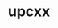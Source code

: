 ---
title: "upcxx"
layout: cache
categories: [package, develop]
meta: {"versions": ["2023.3.0", "2023.9.0"], "compilers": ["gcc@=11.4.0", "gcc@=9.4.0", "oneapi@=2023.2.0", "oneapi@=2024.0.0"], "oss": ["ubuntu20.04", "ubuntu22.04"], "platforms": ["linux"], "targets": ["aarch64", "neoverse_v1", "neoverse_v2", "ppc64le", "x86_64_v3"], "stacks": ["e4s", "e4s-aarch64", "e4s-neoverse-v2", "e4s-neoverse_v1", "e4s-oneapi", "e4s-power", "e4s-rocm-external", "root"], "num_specs": 72, "num_specs_by_stack": {"root": 72, "e4s-neoverse_v1": 5, "e4s-power": 5, "e4s-rocm-external": 20, "e4s": 29, "e4s-oneapi": 7, "e4s-aarch64": 2, "e4s-neoverse-v2": 4}}
spec_details: [{"hash": "wjx3w5xgbie26sbz7nqvngapuz3vznn6", "compiler": "gcc@=11.4.0", "versions": ["2023.9.0"], "os": "ubuntu20.04", "platform": "linux", "target": "neoverse_v1", "variants": ["build_system=generic", "cross=none", "~cuda", "~gasnet", "~level_zero", "+mpi", "~rocm"], "stacks": ["root", "e4s-neoverse_v1"], "size": "-", "tarball": "https://binaries.spack.io/develop/build_cache/linux-ubuntu20.04-neoverse_v1/gcc-11.4.0/upcxx-2023.9.0/linux-ubuntu20.04-neoverse_v1-gcc-11.4.0-upcxx-2023.9.0-wjx3w5xgbie26sbz7nqvngapuz3vznn6.spack"}, {"hash": "fsarii6wj7jfofjxohnjqamepzpqmtdo", "compiler": "gcc@=11.4.0", "versions": ["2023.9.0"], "os": "ubuntu20.04", "platform": "linux", "target": "neoverse_v1", "variants": ["build_system=generic", "cross=none", "~cuda", "~gasnet", "~level_zero", "+mpi", "~rocm"], "stacks": ["root", "e4s-neoverse_v1"], "size": "-", "tarball": "https://binaries.spack.io/develop/build_cache/linux-ubuntu20.04-neoverse_v1/gcc-11.4.0/upcxx-2023.9.0/linux-ubuntu20.04-neoverse_v1-gcc-11.4.0-upcxx-2023.9.0-fsarii6wj7jfofjxohnjqamepzpqmtdo.spack"}, {"hash": "yktqyr3ndg6zjztadee5ic3cbwhzc6a5", "compiler": "gcc@=11.4.0", "versions": ["2023.9.0"], "os": "ubuntu20.04", "platform": "linux", "target": "neoverse_v1", "variants": ["build_system=generic", "cross=none", "~cuda", "~gasnet", "~level_zero", "+mpi", "~rocm"], "stacks": ["root", "e4s-neoverse_v1"], "size": "-", "tarball": "https://binaries.spack.io/develop/build_cache/linux-ubuntu20.04-neoverse_v1/gcc-11.4.0/upcxx-2023.9.0/linux-ubuntu20.04-neoverse_v1-gcc-11.4.0-upcxx-2023.9.0-yktqyr3ndg6zjztadee5ic3cbwhzc6a5.spack"}, {"hash": "evqjvxs6ub3a4plfq4apolnxombwg5nd", "compiler": "gcc@=11.4.0", "versions": ["2023.9.0"], "os": "ubuntu20.04", "platform": "linux", "target": "neoverse_v1", "variants": ["build_system=generic", "cross=none", "~cuda", "~gasnet", "~level_zero", "+mpi", "~rocm"], "stacks": ["root", "e4s-neoverse_v1"], "size": "-", "tarball": "https://binaries.spack.io/develop/build_cache/linux-ubuntu20.04-neoverse_v1/gcc-11.4.0/upcxx-2023.9.0/linux-ubuntu20.04-neoverse_v1-gcc-11.4.0-upcxx-2023.9.0-evqjvxs6ub3a4plfq4apolnxombwg5nd.spack"}, {"hash": "wzy4bl5i2haqzontehkurh4xf2fdlamn", "compiler": "gcc@=9.4.0", "versions": ["2023.9.0"], "os": "ubuntu20.04", "platform": "linux", "target": "ppc64le", "variants": ["build_system=generic", "cross=none", "~cuda", "~gasnet", "~level_zero", "+mpi", "~rocm"], "stacks": ["root", "e4s-power"], "size": "-", "tarball": "https://binaries.spack.io/develop/build_cache/linux-ubuntu20.04-ppc64le/gcc-9.4.0/upcxx-2023.9.0/linux-ubuntu20.04-ppc64le-gcc-9.4.0-upcxx-2023.9.0-wzy4bl5i2haqzontehkurh4xf2fdlamn.spack"}, {"hash": "2gjjtr3x4njkulc3iu7ptxvekwyph63u", "compiler": "gcc@=9.4.0", "versions": ["2023.9.0"], "os": "ubuntu20.04", "platform": "linux", "target": "ppc64le", "variants": ["build_system=generic", "cross=none", "~cuda", "~gasnet", "~level_zero", "+mpi", "~rocm"], "stacks": ["root", "e4s-power"], "size": "-", "tarball": "https://binaries.spack.io/develop/build_cache/linux-ubuntu20.04-ppc64le/gcc-9.4.0/upcxx-2023.9.0/linux-ubuntu20.04-ppc64le-gcc-9.4.0-upcxx-2023.9.0-2gjjtr3x4njkulc3iu7ptxvekwyph63u.spack"}, {"hash": "75vvydyxgkhxy5tug2uetfxtgbg3smkt", "compiler": "gcc@=9.4.0", "versions": ["2023.9.0"], "os": "ubuntu20.04", "platform": "linux", "target": "ppc64le", "variants": ["build_system=generic", "cross=none", "~cuda", "~gasnet", "~level_zero", "+mpi", "~rocm"], "stacks": ["root", "e4s-power"], "size": "-", "tarball": "https://binaries.spack.io/develop/build_cache/linux-ubuntu20.04-ppc64le/gcc-9.4.0/upcxx-2023.9.0/linux-ubuntu20.04-ppc64le-gcc-9.4.0-upcxx-2023.9.0-75vvydyxgkhxy5tug2uetfxtgbg3smkt.spack"}, {"hash": "55dgmypg6sg4l3xpq2i7f7jx74dmmmp5", "compiler": "gcc@=9.4.0", "versions": ["2023.9.0"], "os": "ubuntu20.04", "platform": "linux", "target": "ppc64le", "variants": ["build_system=generic", "cross=none", "~cuda", "~gasnet", "~level_zero", "+mpi", "~rocm"], "stacks": ["root", "e4s-power"], "size": "-", "tarball": "https://binaries.spack.io/develop/build_cache/linux-ubuntu20.04-ppc64le/gcc-9.4.0/upcxx-2023.9.0/linux-ubuntu20.04-ppc64le-gcc-9.4.0-upcxx-2023.9.0-55dgmypg6sg4l3xpq2i7f7jx74dmmmp5.spack"}, {"hash": "jgnez7zlnuplxl4cj6gfmdb4te4r5u6c", "compiler": "gcc@=9.4.0", "versions": ["2023.9.0"], "os": "ubuntu20.04", "platform": "linux", "target": "ppc64le", "variants": ["build_system=generic", "cross=none", "~cuda", "~gasnet", "~level_zero", "+mpi", "~rocm"], "stacks": ["root", "e4s-power"], "size": "-", "tarball": "https://binaries.spack.io/develop/build_cache/linux-ubuntu20.04-ppc64le/gcc-9.4.0/upcxx-2023.9.0/linux-ubuntu20.04-ppc64le-gcc-9.4.0-upcxx-2023.9.0-jgnez7zlnuplxl4cj6gfmdb4te4r5u6c.spack"}, {"hash": "35bzzmluqcq3yk3xqrymkkie7axwo4ft", "compiler": "gcc@=11.4.0", "versions": ["2023.3.0"], "os": "ubuntu20.04", "platform": "linux", "target": "x86_64_v3", "variants": ["amdgpu_target=gfx908", "build_system=generic", "cross=none", "~cuda", "~gasnet", "~level_zero", "+mpi", "+rocm"], "stacks": ["e4s-rocm-external", "root"], "size": "-", "tarball": "https://binaries.spack.io/develop/build_cache/linux-ubuntu20.04-x86_64_v3/gcc-11.4.0/upcxx-2023.3.0/linux-ubuntu20.04-x86_64_v3-gcc-11.4.0-upcxx-2023.3.0-35bzzmluqcq3yk3xqrymkkie7axwo4ft.spack"}, {"hash": "jurcq3bksopy6znhlzplcr5yk3ucv73k", "compiler": "gcc@=11.4.0", "versions": ["2023.9.0"], "os": "ubuntu20.04", "platform": "linux", "target": "x86_64_v3", "variants": ["amdgpu_target=gfx90a", "build_system=generic", "cross=none", "~cuda", "~gasnet", "~level_zero", "+mpi", "+rocm"], "stacks": ["root", "e4s"], "size": "-", "tarball": "https://binaries.spack.io/develop/build_cache/linux-ubuntu20.04-x86_64_v3/gcc-11.4.0/upcxx-2023.9.0/linux-ubuntu20.04-x86_64_v3-gcc-11.4.0-upcxx-2023.9.0-jurcq3bksopy6znhlzplcr5yk3ucv73k.spack"}, {"hash": "pu6clrisp55tkd24zqtxwjbjehjts2yw", "compiler": "gcc@=11.4.0", "versions": ["2023.9.0"], "os": "ubuntu20.04", "platform": "linux", "target": "x86_64_v3", "variants": ["amdgpu_target=gfx908", "build_system=generic", "cross=none", "~cuda", "~gasnet", "~level_zero", "+mpi", "+rocm"], "stacks": ["e4s-rocm-external", "root"], "size": "-", "tarball": "https://binaries.spack.io/develop/build_cache/linux-ubuntu20.04-x86_64_v3/gcc-11.4.0/upcxx-2023.9.0/linux-ubuntu20.04-x86_64_v3-gcc-11.4.0-upcxx-2023.9.0-pu6clrisp55tkd24zqtxwjbjehjts2yw.spack"}, {"hash": "5xg77no7ayof4p6fnmupypbtdhlshia2", "compiler": "gcc@=11.4.0", "versions": ["2023.9.0"], "os": "ubuntu20.04", "platform": "linux", "target": "x86_64_v3", "variants": ["amdgpu_target=gfx908", "build_system=generic", "cross=none", "~cuda", "~gasnet", "~level_zero", "+mpi", "+rocm"], "stacks": ["root", "e4s"], "size": "-", "tarball": "https://binaries.spack.io/develop/build_cache/linux-ubuntu20.04-x86_64_v3/gcc-11.4.0/upcxx-2023.9.0/linux-ubuntu20.04-x86_64_v3-gcc-11.4.0-upcxx-2023.9.0-5xg77no7ayof4p6fnmupypbtdhlshia2.spack"}, {"hash": "jddgvfxav6yrolxcdg6h7oaq2jmcmd7d", "compiler": "gcc@=11.4.0", "versions": ["2023.3.0"], "os": "ubuntu20.04", "platform": "linux", "target": "x86_64_v3", "variants": ["amdgpu_target=gfx90a", "build_system=generic", "cross=none", "~cuda", "~gasnet", "~level_zero", "+mpi", "+rocm"], "stacks": ["e4s-rocm-external", "root"], "size": "-", "tarball": "https://binaries.spack.io/develop/build_cache/linux-ubuntu20.04-x86_64_v3/gcc-11.4.0/upcxx-2023.3.0/linux-ubuntu20.04-x86_64_v3-gcc-11.4.0-upcxx-2023.3.0-jddgvfxav6yrolxcdg6h7oaq2jmcmd7d.spack"}, {"hash": "hqy7w42efgvlu5xx5gvvytcaei66aiq5", "compiler": "gcc@=11.4.0", "versions": ["2023.9.0"], "os": "ubuntu20.04", "platform": "linux", "target": "x86_64_v3", "variants": ["amdgpu_target=gfx90a", "build_system=generic", "cross=none", "~cuda", "~gasnet", "~level_zero", "+mpi", "+rocm"], "stacks": ["root", "e4s"], "size": "-", "tarball": "https://binaries.spack.io/develop/build_cache/linux-ubuntu20.04-x86_64_v3/gcc-11.4.0/upcxx-2023.9.0/linux-ubuntu20.04-x86_64_v3-gcc-11.4.0-upcxx-2023.9.0-hqy7w42efgvlu5xx5gvvytcaei66aiq5.spack"}, {"hash": "ftbi3nwh3fj7qhuhpd74le2ygdob6wrg", "compiler": "gcc@=11.4.0", "versions": ["2023.9.0"], "os": "ubuntu20.04", "platform": "linux", "target": "x86_64_v3", "variants": ["amdgpu_target=gfx908", "build_system=generic", "cross=none", "~cuda", "~gasnet", "~level_zero", "+mpi", "+rocm"], "stacks": ["root", "e4s"], "size": "-", "tarball": "https://binaries.spack.io/develop/build_cache/linux-ubuntu20.04-x86_64_v3/gcc-11.4.0/upcxx-2023.9.0/linux-ubuntu20.04-x86_64_v3-gcc-11.4.0-upcxx-2023.9.0-ftbi3nwh3fj7qhuhpd74le2ygdob6wrg.spack"}, {"hash": "fuhc7or2vimh4x7rwepqcwimfr7kzxlp", "compiler": "gcc@=11.4.0", "versions": ["2023.9.0"], "os": "ubuntu20.04", "platform": "linux", "target": "x86_64_v3", "variants": ["amdgpu_target=gfx90a", "build_system=generic", "cross=none", "~cuda", "~gasnet", "~level_zero", "+mpi", "+rocm"], "stacks": ["root", "e4s"], "size": "-", "tarball": "https://binaries.spack.io/develop/build_cache/linux-ubuntu20.04-x86_64_v3/gcc-11.4.0/upcxx-2023.9.0/linux-ubuntu20.04-x86_64_v3-gcc-11.4.0-upcxx-2023.9.0-fuhc7or2vimh4x7rwepqcwimfr7kzxlp.spack"}, {"hash": "6xawsyv4ibmx5mhx77pyjbbrmoor4zj5", "compiler": "gcc@=11.4.0", "versions": ["2023.9.0"], "os": "ubuntu20.04", "platform": "linux", "target": "x86_64_v3", "variants": ["build_system=generic", "cross=none", "~cuda", "~gasnet", "~level_zero", "+mpi", "~rocm"], "stacks": ["root", "e4s"], "size": "-", "tarball": "https://binaries.spack.io/develop/build_cache/linux-ubuntu20.04-x86_64_v3/gcc-11.4.0/upcxx-2023.9.0/linux-ubuntu20.04-x86_64_v3-gcc-11.4.0-upcxx-2023.9.0-6xawsyv4ibmx5mhx77pyjbbrmoor4zj5.spack"}, {"hash": "gqcr46ep5oehpya3k36veaxpprzlnbwu", "compiler": "gcc@=11.4.0", "versions": ["2023.9.0"], "os": "ubuntu20.04", "platform": "linux", "target": "x86_64_v3", "variants": ["amdgpu_target=gfx908", "build_system=generic", "cross=none", "~cuda", "~gasnet", "~level_zero", "+mpi", "+rocm"], "stacks": ["e4s-rocm-external", "root"], "size": "-", "tarball": "https://binaries.spack.io/develop/build_cache/linux-ubuntu20.04-x86_64_v3/gcc-11.4.0/upcxx-2023.9.0/linux-ubuntu20.04-x86_64_v3-gcc-11.4.0-upcxx-2023.9.0-gqcr46ep5oehpya3k36veaxpprzlnbwu.spack"}, {"hash": "b7c36xmh6qvcbrgx7pzxbvubdbo4crjg", "compiler": "gcc@=11.4.0", "versions": ["2023.9.0"], "os": "ubuntu20.04", "platform": "linux", "target": "x86_64_v3", "variants": ["amdgpu_target=gfx90a", "build_system=generic", "cross=none", "~cuda", "~gasnet", "~level_zero", "+mpi", "+rocm"], "stacks": ["root", "e4s"], "size": "-", "tarball": "https://binaries.spack.io/develop/build_cache/linux-ubuntu20.04-x86_64_v3/gcc-11.4.0/upcxx-2023.9.0/linux-ubuntu20.04-x86_64_v3-gcc-11.4.0-upcxx-2023.9.0-b7c36xmh6qvcbrgx7pzxbvubdbo4crjg.spack"}, {"hash": "4a7tldnotjawrsjleyh5obl3gtc6kpwd", "compiler": "gcc@=11.4.0", "versions": ["2023.9.0"], "os": "ubuntu20.04", "platform": "linux", "target": "x86_64_v3", "variants": ["amdgpu_target=gfx90a", "build_system=generic", "cross=none", "~cuda", "~gasnet", "~level_zero", "+mpi", "+rocm"], "stacks": ["e4s-rocm-external", "root"], "size": "-", "tarball": "https://binaries.spack.io/develop/build_cache/linux-ubuntu20.04-x86_64_v3/gcc-11.4.0/upcxx-2023.9.0/linux-ubuntu20.04-x86_64_v3-gcc-11.4.0-upcxx-2023.9.0-4a7tldnotjawrsjleyh5obl3gtc6kpwd.spack"}, {"hash": "awhv6u3muczr4gsep7unv6eerx5n55yi", "compiler": "gcc@=11.4.0", "versions": ["2023.9.0"], "os": "ubuntu20.04", "platform": "linux", "target": "x86_64_v3", "variants": ["amdgpu_target=gfx908", "build_system=generic", "cross=none", "~cuda", "~gasnet", "~level_zero", "+mpi", "+rocm"], "stacks": ["root", "e4s"], "size": "-", "tarball": "https://binaries.spack.io/develop/build_cache/linux-ubuntu20.04-x86_64_v3/gcc-11.4.0/upcxx-2023.9.0/linux-ubuntu20.04-x86_64_v3-gcc-11.4.0-upcxx-2023.9.0-awhv6u3muczr4gsep7unv6eerx5n55yi.spack"}, {"hash": "3ifbc5kvviswnnk3runaneqqu2yqylpq", "compiler": "gcc@=11.4.0", "versions": ["2023.9.0"], "os": "ubuntu20.04", "platform": "linux", "target": "x86_64_v3", "variants": ["build_system=generic", "cross=none", "~cuda", "~gasnet", "~level_zero", "+mpi", "~rocm"], "stacks": ["root", "e4s"], "size": "-", "tarball": "https://binaries.spack.io/develop/build_cache/linux-ubuntu20.04-x86_64_v3/gcc-11.4.0/upcxx-2023.9.0/linux-ubuntu20.04-x86_64_v3-gcc-11.4.0-upcxx-2023.9.0-3ifbc5kvviswnnk3runaneqqu2yqylpq.spack"}, {"hash": "k672qgkizt7iohadb6nms43kxgencbzf", "compiler": "gcc@=11.4.0", "versions": ["2023.9.0"], "os": "ubuntu20.04", "platform": "linux", "target": "x86_64_v3", "variants": ["amdgpu_target=gfx90a", "build_system=generic", "cross=none", "~cuda", "~gasnet", "~level_zero", "+mpi", "+rocm"], "stacks": ["root", "e4s"], "size": "-", "tarball": "https://binaries.spack.io/develop/build_cache/linux-ubuntu20.04-x86_64_v3/gcc-11.4.0/upcxx-2023.9.0/linux-ubuntu20.04-x86_64_v3-gcc-11.4.0-upcxx-2023.9.0-k672qgkizt7iohadb6nms43kxgencbzf.spack"}, {"hash": "cau3rr4ymptq7r4vqomy7d4ggmk74aoh", "compiler": "gcc@=11.4.0", "versions": ["2023.9.0"], "os": "ubuntu20.04", "platform": "linux", "target": "x86_64_v3", "variants": ["amdgpu_target=gfx908", "build_system=generic", "cross=none", "~cuda", "~gasnet", "~level_zero", "+mpi", "+rocm"], "stacks": ["root", "e4s"], "size": "-", "tarball": "https://binaries.spack.io/develop/build_cache/linux-ubuntu20.04-x86_64_v3/gcc-11.4.0/upcxx-2023.9.0/linux-ubuntu20.04-x86_64_v3-gcc-11.4.0-upcxx-2023.9.0-cau3rr4ymptq7r4vqomy7d4ggmk74aoh.spack"}, {"hash": "afjpzydccfgut6xh2p2jznfp4puykd4i", "compiler": "gcc@=11.4.0", "versions": ["2023.9.0"], "os": "ubuntu20.04", "platform": "linux", "target": "x86_64_v3", "variants": ["amdgpu_target=gfx90a", "build_system=generic", "cross=none", "~cuda", "~gasnet", "~level_zero", "+mpi", "+rocm"], "stacks": ["e4s-rocm-external", "root"], "size": "-", "tarball": "https://binaries.spack.io/develop/build_cache/linux-ubuntu20.04-x86_64_v3/gcc-11.4.0/upcxx-2023.9.0/linux-ubuntu20.04-x86_64_v3-gcc-11.4.0-upcxx-2023.9.0-afjpzydccfgut6xh2p2jznfp4puykd4i.spack"}, {"hash": "i4eapcibyscidvfmc562bsz7h5h2lhbx", "compiler": "gcc@=11.4.0", "versions": ["2023.9.0"], "os": "ubuntu20.04", "platform": "linux", "target": "x86_64_v3", "variants": ["amdgpu_target=gfx90a", "build_system=generic", "cross=none", "~cuda", "~gasnet", "~level_zero", "+mpi", "+rocm"], "stacks": ["e4s-rocm-external", "root"], "size": "-", "tarball": "https://binaries.spack.io/develop/build_cache/linux-ubuntu20.04-x86_64_v3/gcc-11.4.0/upcxx-2023.9.0/linux-ubuntu20.04-x86_64_v3-gcc-11.4.0-upcxx-2023.9.0-i4eapcibyscidvfmc562bsz7h5h2lhbx.spack"}, {"hash": "43k545eoywqdeqm3355nrdvn7dp5fiy6", "compiler": "gcc@=11.4.0", "versions": ["2023.9.0"], "os": "ubuntu20.04", "platform": "linux", "target": "x86_64_v3", "variants": ["amdgpu_target=gfx908", "build_system=generic", "cross=none", "~cuda", "~gasnet", "~level_zero", "+mpi", "+rocm"], "stacks": ["root", "e4s"], "size": "-", "tarball": "https://binaries.spack.io/develop/build_cache/linux-ubuntu20.04-x86_64_v3/gcc-11.4.0/upcxx-2023.9.0/linux-ubuntu20.04-x86_64_v3-gcc-11.4.0-upcxx-2023.9.0-43k545eoywqdeqm3355nrdvn7dp5fiy6.spack"}, {"hash": "kyt2yncqb5aitwj5ax43sxgdwfpia4cf", "compiler": "gcc@=11.4.0", "versions": ["2023.9.0"], "os": "ubuntu20.04", "platform": "linux", "target": "x86_64_v3", "variants": ["amdgpu_target=gfx908", "build_system=generic", "cross=none", "~cuda", "~gasnet", "~level_zero", "+mpi", "+rocm"], "stacks": ["e4s-rocm-external", "root"], "size": "-", "tarball": "https://binaries.spack.io/develop/build_cache/linux-ubuntu20.04-x86_64_v3/gcc-11.4.0/upcxx-2023.9.0/linux-ubuntu20.04-x86_64_v3-gcc-11.4.0-upcxx-2023.9.0-kyt2yncqb5aitwj5ax43sxgdwfpia4cf.spack"}, {"hash": "6ztjg7o2nhrcllrql7eb5ivdvdwu2ah7", "compiler": "gcc@=11.4.0", "versions": ["2023.9.0"], "os": "ubuntu20.04", "platform": "linux", "target": "x86_64_v3", "variants": ["amdgpu_target=gfx908", "build_system=generic", "cross=none", "~cuda", "~gasnet", "~level_zero", "+mpi", "+rocm"], "stacks": ["root", "e4s"], "size": "-", "tarball": "https://binaries.spack.io/develop/build_cache/linux-ubuntu20.04-x86_64_v3/gcc-11.4.0/upcxx-2023.9.0/linux-ubuntu20.04-x86_64_v3-gcc-11.4.0-upcxx-2023.9.0-6ztjg7o2nhrcllrql7eb5ivdvdwu2ah7.spack"}, {"hash": "hm6inz5lrfbpcbaejos5724xy6rsuauv", "compiler": "gcc@=11.4.0", "versions": ["2023.9.0"], "os": "ubuntu20.04", "platform": "linux", "target": "x86_64_v3", "variants": ["amdgpu_target=gfx90a", "build_system=generic", "cross=none", "~cuda", "~gasnet", "~level_zero", "+mpi", "+rocm"], "stacks": ["root", "e4s"], "size": "-", "tarball": "https://binaries.spack.io/develop/build_cache/linux-ubuntu20.04-x86_64_v3/gcc-11.4.0/upcxx-2023.9.0/linux-ubuntu20.04-x86_64_v3-gcc-11.4.0-upcxx-2023.9.0-hm6inz5lrfbpcbaejos5724xy6rsuauv.spack"}, {"hash": "3xlkiby3amusxafcwntklraadmypeyo3", "compiler": "gcc@=11.4.0", "versions": ["2023.9.0"], "os": "ubuntu20.04", "platform": "linux", "target": "x86_64_v3", "variants": ["amdgpu_target=gfx908", "build_system=generic", "cross=none", "~cuda", "~gasnet", "~level_zero", "+mpi", "+rocm"], "stacks": ["root", "e4s"], "size": "-", "tarball": "https://binaries.spack.io/develop/build_cache/linux-ubuntu20.04-x86_64_v3/gcc-11.4.0/upcxx-2023.9.0/linux-ubuntu20.04-x86_64_v3-gcc-11.4.0-upcxx-2023.9.0-3xlkiby3amusxafcwntklraadmypeyo3.spack"}, {"hash": "lp5ifghtsla3jocj5gsd3w2apdlxrsyo", "compiler": "gcc@=11.4.0", "versions": ["2023.9.0"], "os": "ubuntu20.04", "platform": "linux", "target": "x86_64_v3", "variants": ["amdgpu_target=gfx908", "build_system=generic", "cross=none", "~cuda", "~gasnet", "~level_zero", "+mpi", "+rocm"], "stacks": ["e4s-rocm-external", "root"], "size": "-", "tarball": "https://binaries.spack.io/develop/build_cache/linux-ubuntu20.04-x86_64_v3/gcc-11.4.0/upcxx-2023.9.0/linux-ubuntu20.04-x86_64_v3-gcc-11.4.0-upcxx-2023.9.0-lp5ifghtsla3jocj5gsd3w2apdlxrsyo.spack"}, {"hash": "bmax2qyr5j34pyk45rspg3va4ya2nl4m", "compiler": "gcc@=11.4.0", "versions": ["2023.9.0"], "os": "ubuntu20.04", "platform": "linux", "target": "x86_64_v3", "variants": ["build_system=generic", "cross=none", "~cuda", "~gasnet", "~level_zero", "+mpi", "~rocm"], "stacks": ["root", "e4s"], "size": "-", "tarball": "https://binaries.spack.io/develop/build_cache/linux-ubuntu20.04-x86_64_v3/gcc-11.4.0/upcxx-2023.9.0/linux-ubuntu20.04-x86_64_v3-gcc-11.4.0-upcxx-2023.9.0-bmax2qyr5j34pyk45rspg3va4ya2nl4m.spack"}, {"hash": "i27tcglfwfctzsakdylkrbjvtvf2nz3f", "compiler": "gcc@=11.4.0", "versions": ["2023.9.0"], "os": "ubuntu20.04", "platform": "linux", "target": "x86_64_v3", "variants": ["amdgpu_target=gfx908", "build_system=generic", "cross=none", "~cuda", "~gasnet", "~level_zero", "+mpi", "+rocm"], "stacks": ["root", "e4s"], "size": "-", "tarball": "https://binaries.spack.io/develop/build_cache/linux-ubuntu20.04-x86_64_v3/gcc-11.4.0/upcxx-2023.9.0/linux-ubuntu20.04-x86_64_v3-gcc-11.4.0-upcxx-2023.9.0-i27tcglfwfctzsakdylkrbjvtvf2nz3f.spack"}, {"hash": "5vhurdiwms6d54m4nevjbjm7aoou3xbw", "compiler": "gcc@=11.4.0", "versions": ["2023.9.0"], "os": "ubuntu20.04", "platform": "linux", "target": "x86_64_v3", "variants": ["amdgpu_target=gfx90a", "build_system=generic", "cross=none", "~cuda", "~gasnet", "~level_zero", "+mpi", "+rocm"], "stacks": ["root", "e4s"], "size": "-", "tarball": "https://binaries.spack.io/develop/build_cache/linux-ubuntu20.04-x86_64_v3/gcc-11.4.0/upcxx-2023.9.0/linux-ubuntu20.04-x86_64_v3-gcc-11.4.0-upcxx-2023.9.0-5vhurdiwms6d54m4nevjbjm7aoou3xbw.spack"}, {"hash": "hjk7tf7h27urxoslzklrtaujuq67tg6s", "compiler": "gcc@=11.4.0", "versions": ["2023.9.0"], "os": "ubuntu20.04", "platform": "linux", "target": "x86_64_v3", "variants": ["amdgpu_target=gfx90a", "build_system=generic", "cross=none", "~cuda", "~gasnet", "~level_zero", "+mpi", "+rocm"], "stacks": ["root", "e4s"], "size": "-", "tarball": "https://binaries.spack.io/develop/build_cache/linux-ubuntu20.04-x86_64_v3/gcc-11.4.0/upcxx-2023.9.0/linux-ubuntu20.04-x86_64_v3-gcc-11.4.0-upcxx-2023.9.0-hjk7tf7h27urxoslzklrtaujuq67tg6s.spack"}, {"hash": "rtcyp4alaiiwoe7qxcoebqukbjzwhtbv", "compiler": "gcc@=11.4.0", "versions": ["2023.9.0"], "os": "ubuntu20.04", "platform": "linux", "target": "x86_64_v3", "variants": ["build_system=generic", "cross=none", "~cuda", "~gasnet", "~level_zero", "+mpi", "~rocm"], "stacks": ["root", "e4s"], "size": "-", "tarball": "https://binaries.spack.io/develop/build_cache/linux-ubuntu20.04-x86_64_v3/gcc-11.4.0/upcxx-2023.9.0/linux-ubuntu20.04-x86_64_v3-gcc-11.4.0-upcxx-2023.9.0-rtcyp4alaiiwoe7qxcoebqukbjzwhtbv.spack"}, {"hash": "tfvtc7jyjm6jf4tavorbfe3z75yiukwu", "compiler": "gcc@=11.4.0", "versions": ["2023.9.0"], "os": "ubuntu20.04", "platform": "linux", "target": "x86_64_v3", "variants": ["amdgpu_target=gfx908", "build_system=generic", "cross=none", "~cuda", "~gasnet", "~level_zero", "+mpi", "+rocm"], "stacks": ["e4s-rocm-external", "root"], "size": "-", "tarball": "https://binaries.spack.io/develop/build_cache/linux-ubuntu20.04-x86_64_v3/gcc-11.4.0/upcxx-2023.9.0/linux-ubuntu20.04-x86_64_v3-gcc-11.4.0-upcxx-2023.9.0-tfvtc7jyjm6jf4tavorbfe3z75yiukwu.spack"}, {"hash": "q737yvmltjawviihi76eb7btgafczb76", "compiler": "gcc@=11.4.0", "versions": ["2023.9.0"], "os": "ubuntu20.04", "platform": "linux", "target": "x86_64_v3", "variants": ["amdgpu_target=gfx908", "build_system=generic", "cross=none", "~cuda", "~gasnet", "~level_zero", "+mpi", "+rocm"], "stacks": ["root", "e4s"], "size": "-", "tarball": "https://binaries.spack.io/develop/build_cache/linux-ubuntu20.04-x86_64_v3/gcc-11.4.0/upcxx-2023.9.0/linux-ubuntu20.04-x86_64_v3-gcc-11.4.0-upcxx-2023.9.0-q737yvmltjawviihi76eb7btgafczb76.spack"}, {"hash": "i4d7pvuzoldi437hoyvhk7eanmn3loek", "compiler": "gcc@=11.4.0", "versions": ["2023.9.0"], "os": "ubuntu20.04", "platform": "linux", "target": "x86_64_v3", "variants": ["amdgpu_target=gfx90a", "build_system=generic", "cross=none", "~cuda", "~gasnet", "~level_zero", "+mpi", "+rocm"], "stacks": ["root", "e4s"], "size": "-", "tarball": "https://binaries.spack.io/develop/build_cache/linux-ubuntu20.04-x86_64_v3/gcc-11.4.0/upcxx-2023.9.0/linux-ubuntu20.04-x86_64_v3-gcc-11.4.0-upcxx-2023.9.0-i4d7pvuzoldi437hoyvhk7eanmn3loek.spack"}, {"hash": "qx4yppnwzjfrakzqo7rd3iar4viuzaqs", "compiler": "gcc@=11.4.0", "versions": ["2023.9.0"], "os": "ubuntu20.04", "platform": "linux", "target": "x86_64_v3", "variants": ["amdgpu_target=gfx908", "build_system=generic", "cross=none", "~cuda", "~gasnet", "~level_zero", "+mpi", "+rocm"], "stacks": ["root", "e4s"], "size": "-", "tarball": "https://binaries.spack.io/develop/build_cache/linux-ubuntu20.04-x86_64_v3/gcc-11.4.0/upcxx-2023.9.0/linux-ubuntu20.04-x86_64_v3-gcc-11.4.0-upcxx-2023.9.0-qx4yppnwzjfrakzqo7rd3iar4viuzaqs.spack"}, {"hash": "pldnehdmm4t4bjxpzk5rtaedrryeayz6", "compiler": "gcc@=11.4.0", "versions": ["2023.9.0"], "os": "ubuntu20.04", "platform": "linux", "target": "x86_64_v3", "variants": ["amdgpu_target=gfx90a", "build_system=generic", "cross=none", "~cuda", "~gasnet", "~level_zero", "+mpi", "+rocm"], "stacks": ["root", "e4s"], "size": "-", "tarball": "https://binaries.spack.io/develop/build_cache/linux-ubuntu20.04-x86_64_v3/gcc-11.4.0/upcxx-2023.9.0/linux-ubuntu20.04-x86_64_v3-gcc-11.4.0-upcxx-2023.9.0-pldnehdmm4t4bjxpzk5rtaedrryeayz6.spack"}, {"hash": "qvsmcleeooa5f6yto65lwzesyrugip3x", "compiler": "gcc@=11.4.0", "versions": ["2023.9.0"], "os": "ubuntu20.04", "platform": "linux", "target": "x86_64_v3", "variants": ["amdgpu_target=gfx90a", "build_system=generic", "cross=none", "~cuda", "~gasnet", "~level_zero", "+mpi", "+rocm"], "stacks": ["root", "e4s"], "size": "-", "tarball": "https://binaries.spack.io/develop/build_cache/linux-ubuntu20.04-x86_64_v3/gcc-11.4.0/upcxx-2023.9.0/linux-ubuntu20.04-x86_64_v3-gcc-11.4.0-upcxx-2023.9.0-qvsmcleeooa5f6yto65lwzesyrugip3x.spack"}, {"hash": "wph3bkmn5m5mgtadnjunfa4qvpjv226u", "compiler": "gcc@=11.4.0", "versions": ["2023.9.0"], "os": "ubuntu20.04", "platform": "linux", "target": "x86_64_v3", "variants": ["amdgpu_target=gfx90a", "build_system=generic", "cross=none", "~cuda", "~gasnet", "~level_zero", "+mpi", "+rocm"], "stacks": ["e4s-rocm-external", "root"], "size": "-", "tarball": "https://binaries.spack.io/develop/build_cache/linux-ubuntu20.04-x86_64_v3/gcc-11.4.0/upcxx-2023.9.0/linux-ubuntu20.04-x86_64_v3-gcc-11.4.0-upcxx-2023.9.0-wph3bkmn5m5mgtadnjunfa4qvpjv226u.spack"}, {"hash": "sfuy66xny2ifp3b2p7xcghd6tpqabzq5", "compiler": "gcc@=11.4.0", "versions": ["2023.9.0"], "os": "ubuntu20.04", "platform": "linux", "target": "x86_64_v3", "variants": ["amdgpu_target=gfx90a", "build_system=generic", "cross=none", "~cuda", "~gasnet", "~level_zero", "+mpi", "+rocm"], "stacks": ["e4s-rocm-external", "root"], "size": "-", "tarball": "https://binaries.spack.io/develop/build_cache/linux-ubuntu20.04-x86_64_v3/gcc-11.4.0/upcxx-2023.9.0/linux-ubuntu20.04-x86_64_v3-gcc-11.4.0-upcxx-2023.9.0-sfuy66xny2ifp3b2p7xcghd6tpqabzq5.spack"}, {"hash": "r7rhtvaxfjh22bevix7cgabkadtrpqey", "compiler": "gcc@=11.4.0", "versions": ["2023.9.0"], "os": "ubuntu20.04", "platform": "linux", "target": "x86_64_v3", "variants": ["amdgpu_target=gfx908", "build_system=generic", "cross=none", "~cuda", "~gasnet", "~level_zero", "+mpi", "+rocm"], "stacks": ["root", "e4s"], "size": "-", "tarball": "https://binaries.spack.io/develop/build_cache/linux-ubuntu20.04-x86_64_v3/gcc-11.4.0/upcxx-2023.9.0/linux-ubuntu20.04-x86_64_v3-gcc-11.4.0-upcxx-2023.9.0-r7rhtvaxfjh22bevix7cgabkadtrpqey.spack"}, {"hash": "tf43o53ofljwkow4bo7pforjhmytjewb", "compiler": "gcc@=11.4.0", "versions": ["2023.9.0"], "os": "ubuntu20.04", "platform": "linux", "target": "x86_64_v3", "variants": ["amdgpu_target=gfx908", "build_system=generic", "cross=none", "~cuda", "~gasnet", "~level_zero", "+mpi", "+rocm"], "stacks": ["root", "e4s"], "size": "-", "tarball": "https://binaries.spack.io/develop/build_cache/linux-ubuntu20.04-x86_64_v3/gcc-11.4.0/upcxx-2023.9.0/linux-ubuntu20.04-x86_64_v3-gcc-11.4.0-upcxx-2023.9.0-tf43o53ofljwkow4bo7pforjhmytjewb.spack"}, {"hash": "vqu2yfmrhnaadnq272slxknp2afkfdfl", "compiler": "gcc@=11.4.0", "versions": ["2023.9.0"], "os": "ubuntu20.04", "platform": "linux", "target": "x86_64_v3", "variants": ["amdgpu_target=gfx90a", "build_system=generic", "cross=none", "~cuda", "~gasnet", "~level_zero", "+mpi", "+rocm"], "stacks": ["root", "e4s"], "size": "-", "tarball": "https://binaries.spack.io/develop/build_cache/linux-ubuntu20.04-x86_64_v3/gcc-11.4.0/upcxx-2023.9.0/linux-ubuntu20.04-x86_64_v3-gcc-11.4.0-upcxx-2023.9.0-vqu2yfmrhnaadnq272slxknp2afkfdfl.spack"}, {"hash": "pt3mrc6kgxqxzwlvupvngn4jsyzj32xe", "compiler": "oneapi@=2023.2.0", "versions": ["2023.9.0"], "os": "ubuntu20.04", "platform": "linux", "target": "x86_64_v3", "variants": ["build_system=generic", "cross=none", "~cuda", "~gasnet", "+level_zero", "+mpi", "~rocm"], "stacks": ["e4s-oneapi", "root"], "size": "-", "tarball": "https://binaries.spack.io/develop/build_cache/linux-ubuntu20.04-x86_64_v3/oneapi-2023.2.0/upcxx-2023.9.0/linux-ubuntu20.04-x86_64_v3-oneapi-2023.2.0-upcxx-2023.9.0-pt3mrc6kgxqxzwlvupvngn4jsyzj32xe.spack"}, {"hash": "cvblrpirfisvb53cqiat2dztj2tdonbm", "compiler": "oneapi@=2023.2.0", "versions": ["2023.9.0"], "os": "ubuntu20.04", "platform": "linux", "target": "x86_64_v3", "variants": ["build_system=generic", "cross=none", "~cuda", "~gasnet", "+level_zero", "+mpi", "~rocm"], "stacks": ["e4s-oneapi", "root"], "size": "-", "tarball": "https://binaries.spack.io/develop/build_cache/linux-ubuntu20.04-x86_64_v3/oneapi-2023.2.0/upcxx-2023.9.0/linux-ubuntu20.04-x86_64_v3-oneapi-2023.2.0-upcxx-2023.9.0-cvblrpirfisvb53cqiat2dztj2tdonbm.spack"}, {"hash": "p5xjq4vm3p4tpfudtijxzsoooghg3rx7", "compiler": "gcc@=11.4.0", "versions": ["2023.9.0"], "os": "ubuntu22.04", "platform": "linux", "target": "aarch64", "variants": ["build_system=generic", "cross=none", "~cuda", "~gasnet", "~level_zero", "+mpi", "~rocm"], "stacks": ["root", "e4s-aarch64"], "size": "-", "tarball": "https://binaries.spack.io/develop/build_cache/linux-ubuntu22.04-aarch64/gcc-11.4.0/upcxx-2023.9.0/linux-ubuntu22.04-aarch64-gcc-11.4.0-upcxx-2023.9.0-p5xjq4vm3p4tpfudtijxzsoooghg3rx7.spack"}, {"hash": "fovom5nhzxqqfwy57rdrulepo5rwtbmr", "compiler": "gcc@=11.4.0", "versions": ["2023.9.0"], "os": "ubuntu22.04", "platform": "linux", "target": "aarch64", "variants": ["build_system=generic", "cross=none", "~cuda", "~gasnet", "~level_zero", "+mpi", "~rocm"], "stacks": ["root", "e4s-aarch64"], "size": "-", "tarball": "https://binaries.spack.io/develop/build_cache/linux-ubuntu22.04-aarch64/gcc-11.4.0/upcxx-2023.9.0/linux-ubuntu22.04-aarch64-gcc-11.4.0-upcxx-2023.9.0-fovom5nhzxqqfwy57rdrulepo5rwtbmr.spack"}, {"hash": "ke3q4j67c3vt5msejj6semdagpssdpfa", "compiler": "gcc@=11.4.0", "versions": ["2023.9.0"], "os": "ubuntu22.04", "platform": "linux", "target": "neoverse_v1", "variants": ["build_system=generic", "cross=none", "~cuda", "~gasnet", "~level_zero", "+mpi", "~rocm"], "stacks": ["root", "e4s-neoverse_v1"], "size": "-", "tarball": "https://binaries.spack.io/develop/build_cache/linux-ubuntu22.04-neoverse_v1/gcc-11.4.0/upcxx-2023.9.0/linux-ubuntu22.04-neoverse_v1-gcc-11.4.0-upcxx-2023.9.0-ke3q4j67c3vt5msejj6semdagpssdpfa.spack"}, {"hash": "3qrkqmcv2ctfo27e37vrd2ac6ij3vpvj", "compiler": "gcc@=11.4.0", "versions": ["2023.9.0"], "os": "ubuntu22.04", "platform": "linux", "target": "neoverse_v2", "variants": ["build_system=generic", "cross=none", "~cuda", "~gasnet", "~level_zero", "+mpi", "~rocm"], "stacks": ["e4s-neoverse-v2", "root"], "size": "-", "tarball": "https://binaries.spack.io/develop/build_cache/linux-ubuntu22.04-neoverse_v2/gcc-11.4.0/upcxx-2023.9.0/linux-ubuntu22.04-neoverse_v2-gcc-11.4.0-upcxx-2023.9.0-3qrkqmcv2ctfo27e37vrd2ac6ij3vpvj.spack"}, {"hash": "edkiumptqcdkpv5tqrhqvpfb4bjqa6t4", "compiler": "gcc@=11.4.0", "versions": ["2023.9.0"], "os": "ubuntu22.04", "platform": "linux", "target": "neoverse_v2", "variants": ["build_system=generic", "cross=none", "~cuda", "~gasnet", "~level_zero", "+mpi", "~rocm"], "stacks": ["e4s-neoverse-v2", "root"], "size": "-", "tarball": "https://binaries.spack.io/develop/build_cache/linux-ubuntu22.04-neoverse_v2/gcc-11.4.0/upcxx-2023.9.0/linux-ubuntu22.04-neoverse_v2-gcc-11.4.0-upcxx-2023.9.0-edkiumptqcdkpv5tqrhqvpfb4bjqa6t4.spack"}, {"hash": "3d2c7rdiegmfy2w6nv4c3zsszdlncxo2", "compiler": "gcc@=11.4.0", "versions": ["2023.9.0"], "os": "ubuntu22.04", "platform": "linux", "target": "neoverse_v2", "variants": ["build_system=generic", "cross=none", "~cuda", "~gasnet", "~level_zero", "+mpi", "~rocm"], "stacks": ["e4s-neoverse-v2", "root"], "size": "-", "tarball": "https://binaries.spack.io/develop/build_cache/linux-ubuntu22.04-neoverse_v2/gcc-11.4.0/upcxx-2023.9.0/linux-ubuntu22.04-neoverse_v2-gcc-11.4.0-upcxx-2023.9.0-3d2c7rdiegmfy2w6nv4c3zsszdlncxo2.spack"}, {"hash": "bo3mccvjniswfl3w65tagw2dpef6xeqx", "compiler": "gcc@=11.4.0", "versions": ["2023.9.0"], "os": "ubuntu22.04", "platform": "linux", "target": "neoverse_v2", "variants": ["build_system=generic", "cross=none", "~cuda", "~gasnet", "~level_zero", "+mpi", "~rocm"], "stacks": ["e4s-neoverse-v2", "root"], "size": "-", "tarball": "https://binaries.spack.io/develop/build_cache/linux-ubuntu22.04-neoverse_v2/gcc-11.4.0/upcxx-2023.9.0/linux-ubuntu22.04-neoverse_v2-gcc-11.4.0-upcxx-2023.9.0-bo3mccvjniswfl3w65tagw2dpef6xeqx.spack"}, {"hash": "em7bbhjvmx2dinspczlqr6e2io73ovhw", "compiler": "gcc@=11.4.0", "versions": ["2023.9.0"], "os": "ubuntu22.04", "platform": "linux", "target": "x86_64_v3", "variants": ["amdgpu_target=gfx908", "build_system=generic", "cross=none", "~cuda", "~gasnet", "~level_zero", "+mpi", "+rocm"], "stacks": ["e4s-rocm-external", "root"], "size": "-", "tarball": "https://binaries.spack.io/develop/build_cache/linux-ubuntu22.04-x86_64_v3/gcc-11.4.0/upcxx-2023.9.0/linux-ubuntu22.04-x86_64_v3-gcc-11.4.0-upcxx-2023.9.0-em7bbhjvmx2dinspczlqr6e2io73ovhw.spack"}, {"hash": "vfd4aqyweaihsszx62q7c6os5oq556cv", "compiler": "gcc@=11.4.0", "versions": ["2023.9.0"], "os": "ubuntu22.04", "platform": "linux", "target": "x86_64_v3", "variants": ["amdgpu_target=gfx90a", "build_system=generic", "cross=none", "~cuda", "~gasnet", "~level_zero", "+mpi", "+rocm"], "stacks": ["e4s-rocm-external", "root"], "size": "-", "tarball": "https://binaries.spack.io/develop/build_cache/linux-ubuntu22.04-x86_64_v3/gcc-11.4.0/upcxx-2023.9.0/linux-ubuntu22.04-x86_64_v3-gcc-11.4.0-upcxx-2023.9.0-vfd4aqyweaihsszx62q7c6os5oq556cv.spack"}, {"hash": "tdi6dyglvn67c3zkhog47cmp2d5sbigl", "compiler": "gcc@=11.4.0", "versions": ["2023.9.0"], "os": "ubuntu22.04", "platform": "linux", "target": "x86_64_v3", "variants": ["amdgpu_target=gfx908", "build_system=generic", "cross=none", "~cuda", "~gasnet", "~level_zero", "+mpi", "+rocm"], "stacks": ["e4s-rocm-external", "root"], "size": "-", "tarball": "https://binaries.spack.io/develop/build_cache/linux-ubuntu22.04-x86_64_v3/gcc-11.4.0/upcxx-2023.9.0/linux-ubuntu22.04-x86_64_v3-gcc-11.4.0-upcxx-2023.9.0-tdi6dyglvn67c3zkhog47cmp2d5sbigl.spack"}, {"hash": "nt6tw6wxhpuoq3jxn37gb5nb3tbouypd", "compiler": "gcc@=11.4.0", "versions": ["2023.9.0"], "os": "ubuntu22.04", "platform": "linux", "target": "x86_64_v3", "variants": ["amdgpu_target=gfx90a", "build_system=generic", "cross=none", "~cuda", "~gasnet", "~level_zero", "+mpi", "+rocm"], "stacks": ["e4s-rocm-external", "root"], "size": "-", "tarball": "https://binaries.spack.io/develop/build_cache/linux-ubuntu22.04-x86_64_v3/gcc-11.4.0/upcxx-2023.9.0/linux-ubuntu22.04-x86_64_v3-gcc-11.4.0-upcxx-2023.9.0-nt6tw6wxhpuoq3jxn37gb5nb3tbouypd.spack"}, {"hash": "actghibreotryd3idf7v55cjb3hw7tn5", "compiler": "gcc@=11.4.0", "versions": ["2023.9.0"], "os": "ubuntu22.04", "platform": "linux", "target": "x86_64_v3", "variants": ["amdgpu_target=gfx908", "build_system=generic", "cross=none", "~cuda", "~gasnet", "~level_zero", "+mpi", "+rocm"], "stacks": ["e4s-rocm-external", "root"], "size": "-", "tarball": "https://binaries.spack.io/develop/build_cache/linux-ubuntu22.04-x86_64_v3/gcc-11.4.0/upcxx-2023.9.0/linux-ubuntu22.04-x86_64_v3-gcc-11.4.0-upcxx-2023.9.0-actghibreotryd3idf7v55cjb3hw7tn5.spack"}, {"hash": "4mrxibphq3ql22ili7c6bwjqfnuhue73", "compiler": "gcc@=11.4.0", "versions": ["2023.9.0"], "os": "ubuntu22.04", "platform": "linux", "target": "x86_64_v3", "variants": ["amdgpu_target=gfx908", "build_system=generic", "cross=none", "~cuda", "~gasnet", "~level_zero", "+mpi", "+rocm"], "stacks": ["e4s-rocm-external", "root"], "size": "-", "tarball": "https://binaries.spack.io/develop/build_cache/linux-ubuntu22.04-x86_64_v3/gcc-11.4.0/upcxx-2023.9.0/linux-ubuntu22.04-x86_64_v3-gcc-11.4.0-upcxx-2023.9.0-4mrxibphq3ql22ili7c6bwjqfnuhue73.spack"}, {"hash": "ei7bi7cozjnexlt3thjpjnfaicg5v45g", "compiler": "gcc@=11.4.0", "versions": ["2023.9.0"], "os": "ubuntu22.04", "platform": "linux", "target": "x86_64_v3", "variants": ["amdgpu_target=gfx90a", "build_system=generic", "cross=none", "~cuda", "~gasnet", "~level_zero", "+mpi", "+rocm"], "stacks": ["e4s-rocm-external", "root"], "size": "-", "tarball": "https://binaries.spack.io/develop/build_cache/linux-ubuntu22.04-x86_64_v3/gcc-11.4.0/upcxx-2023.9.0/linux-ubuntu22.04-x86_64_v3-gcc-11.4.0-upcxx-2023.9.0-ei7bi7cozjnexlt3thjpjnfaicg5v45g.spack"}, {"hash": "lo2224qy3tl7qmbz5dlpu6q2sechlp2x", "compiler": "gcc@=11.4.0", "versions": ["2023.9.0"], "os": "ubuntu22.04", "platform": "linux", "target": "x86_64_v3", "variants": ["amdgpu_target=gfx90a", "build_system=generic", "cross=none", "~cuda", "~gasnet", "~level_zero", "+mpi", "+rocm"], "stacks": ["e4s-rocm-external", "root"], "size": "-", "tarball": "https://binaries.spack.io/develop/build_cache/linux-ubuntu22.04-x86_64_v3/gcc-11.4.0/upcxx-2023.9.0/linux-ubuntu22.04-x86_64_v3-gcc-11.4.0-upcxx-2023.9.0-lo2224qy3tl7qmbz5dlpu6q2sechlp2x.spack"}, {"hash": "lpn3c6ulsadanfpyt5opn2aeg737u3y5", "compiler": "gcc@=11.4.0", "versions": ["2023.9.0"], "os": "ubuntu22.04", "platform": "linux", "target": "x86_64_v3", "variants": ["build_system=generic", "cross=none", "~cuda", "~gasnet", "~level_zero", "+mpi", "~rocm"], "stacks": ["root", "e4s"], "size": "-", "tarball": "https://binaries.spack.io/develop/build_cache/linux-ubuntu22.04-x86_64_v3/gcc-11.4.0/upcxx-2023.9.0/linux-ubuntu22.04-x86_64_v3-gcc-11.4.0-upcxx-2023.9.0-lpn3c6ulsadanfpyt5opn2aeg737u3y5.spack"}, {"hash": "gtvz5q6atu3henfryp5e24yspd6yvcom", "compiler": "oneapi@=2024.0.0", "versions": ["2023.9.0"], "os": "ubuntu22.04", "platform": "linux", "target": "x86_64_v3", "variants": ["build_system=generic", "cross=none", "~cuda", "~gasnet", "+level_zero", "+mpi", "~rocm"], "stacks": ["e4s-oneapi", "root"], "size": "-", "tarball": "https://binaries.spack.io/develop/build_cache/linux-ubuntu22.04-x86_64_v3/oneapi-2024.0.0/upcxx-2023.9.0/linux-ubuntu22.04-x86_64_v3-oneapi-2024.0.0-upcxx-2023.9.0-gtvz5q6atu3henfryp5e24yspd6yvcom.spack"}, {"hash": "wxaqbtlu2wzn6lznub6gaj3nz6dpswin", "compiler": "oneapi@=2024.0.0", "versions": ["2023.9.0"], "os": "ubuntu22.04", "platform": "linux", "target": "x86_64_v3", "variants": ["build_system=generic", "cross=none", "~cuda", "~gasnet", "+level_zero", "+mpi", "~rocm"], "stacks": ["e4s-oneapi", "root"], "size": "-", "tarball": "https://binaries.spack.io/develop/build_cache/linux-ubuntu22.04-x86_64_v3/oneapi-2024.0.0/upcxx-2023.9.0/linux-ubuntu22.04-x86_64_v3-oneapi-2024.0.0-upcxx-2023.9.0-wxaqbtlu2wzn6lznub6gaj3nz6dpswin.spack"}, {"hash": "2twk6x6sexd5zpk2tk2xdxrqwglcll7c", "compiler": "oneapi@=2024.0.0", "versions": ["2023.9.0"], "os": "ubuntu22.04", "platform": "linux", "target": "x86_64_v3", "variants": ["build_system=generic", "cross=none", "~cuda", "~gasnet", "+level_zero", "+mpi", "~rocm"], "stacks": ["e4s-oneapi", "root"], "size": "-", "tarball": "https://binaries.spack.io/develop/build_cache/linux-ubuntu22.04-x86_64_v3/oneapi-2024.0.0/upcxx-2023.9.0/linux-ubuntu22.04-x86_64_v3-oneapi-2024.0.0-upcxx-2023.9.0-2twk6x6sexd5zpk2tk2xdxrqwglcll7c.spack"}, {"hash": "u4wrnjvorkkcjwifw6c36of4ca44ibn4", "compiler": "oneapi@=2024.0.0", "versions": ["2023.9.0"], "os": "ubuntu22.04", "platform": "linux", "target": "x86_64_v3", "variants": ["build_system=generic", "cross=none", "~cuda", "~gasnet", "+level_zero", "+mpi", "~rocm"], "stacks": ["e4s-oneapi", "root"], "size": "-", "tarball": "https://binaries.spack.io/develop/build_cache/linux-ubuntu22.04-x86_64_v3/oneapi-2024.0.0/upcxx-2023.9.0/linux-ubuntu22.04-x86_64_v3-oneapi-2024.0.0-upcxx-2023.9.0-u4wrnjvorkkcjwifw6c36of4ca44ibn4.spack"}, {"hash": "sjpmz3nahjhqxyskntlnem3q2pjkoxnt", "compiler": "oneapi@=2024.0.0", "versions": ["2023.9.0"], "os": "ubuntu22.04", "platform": "linux", "target": "x86_64_v3", "variants": ["build_system=generic", "cross=none", "~cuda", "~gasnet", "+level_zero", "+mpi", "~rocm"], "stacks": ["e4s-oneapi", "root"], "size": "-", "tarball": "https://binaries.spack.io/develop/build_cache/linux-ubuntu22.04-x86_64_v3/oneapi-2024.0.0/upcxx-2023.9.0/linux-ubuntu22.04-x86_64_v3-oneapi-2024.0.0-upcxx-2023.9.0-sjpmz3nahjhqxyskntlnem3q2pjkoxnt.spack"}]
---